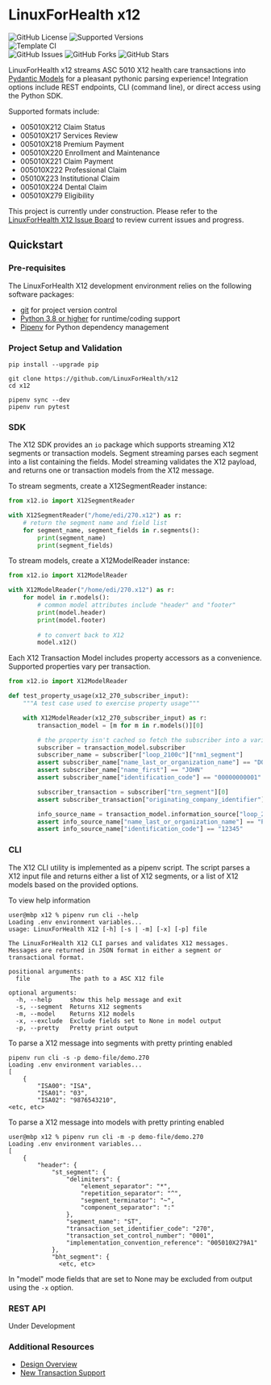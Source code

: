 # LinuxForHealth x12

![GitHub License](https://img.shields.io/github/license/LinuxForHealth/x12)
![Supported Versions](https://img.shields.io/badge/python%20version-3.8%2C%203.9-blue)
<br>
![Template CI](https://github.com/LinuxForHealth/x12/actions/workflows/continuous-integration.yml/badge.svg)
<br>
![GitHub Issues](https://img.shields.io/github/issues/LinuxForHealth/x12)
![GitHub Forks](https://img.shields.io/github/forks/LinuxForHealth/x12)
![GitHub Stars](https://img.shields.io/github/stars/LinuxForHealth/x12)


LinuxForHealth x12 streams ASC 5010 X12 health care transactions into [Pydantic Models](https://pydantic-docs.helpmanual.io/)  for a pleasant pythonic parsing experience! Integration options include REST endpoints, CLI (command line), or direct access using the Python SDK.

Supported formats include:
* 005010X212 Claim Status
* 005010X217 Services Review
* 005010X218 Premium Payment
* 005010X220 Enrollment and Maintenance
* 005010X221 Claim Payment
* 005010X222 Professional Claim
* 05010X223 Institutional Claim
* 005010X224 Dental Claim
* 005010X279 Eligibility

This project is currently under construction. Please refer to the [LinuxForHealth X12 Issue Board](https://github.com/LinuxForHealth/x12/issues) to review current issues and progress.

## Quickstart

### Pre-requisites
The LinuxForHealth X12 development environment relies on the following software packages:

- [git](https://git-scm.com) for project version control
- [Python 3.8 or higher](https://www.python.org/downloads/) for runtime/coding support
- [Pipenv](https://pipenv.pypa.io) for Python dependency management  

### Project Setup and Validation
```shell
pip install --upgrade pip

git clone https://github.com/LinuxForHealth/x12
cd x12

pipenv sync --dev 
pipenv run pytest
```

### SDK

The X12 SDK provides an `io` package which supports streaming X12 segments or transaction models. Segment
streaming parses each segment into a list containing the fields. Model streaming validates the X12 payload, and returns
one or transaction models from the X12 message.


To stream segments, create a X12SegmentReader instance: 
```python
from x12.io import X12SegmentReader

with X12SegmentReader("/home/edi/270.x12") as r:
    # return the segment name and field list
    for segment_name, segment_fields in r.segments():
        print(segment_name)
        print(segment_fields)
```

To stream models, create a X12ModelReader instance:
```python
from x12.io import X12ModelReader

with X12ModelReader("/home/edi/270.x12") as r:
    for model in r.models():
        # common model attributes include "header" and "footer"
        print(model.header)
        print(model.footer)
        
        # to convert back to X12
        model.x12()
```

Each X12 Transaction Model includes property accessors as a convenience. Supported properties vary per transaction.
```python
from x12.io import X12ModelReader

def test_property_usage(x12_270_subscriber_input):
    """A test case used to exercise property usage"""

    with X12ModelReader(x12_270_subscriber_input) as r:
        transaction_model = [m for m in r.models()][0]

        # the property isn't cached so fetch the subscriber into a variable
        subscriber = transaction_model.subscriber
        subscriber_name = subscriber["loop_2100c"]["nm1_segment"]
        assert subscriber_name["name_last_or_organization_name"] == "DOE"
        assert subscriber_name["name_first"] == "JOHN"
        assert subscriber_name["identification_code"] == "00000000001"

        subscriber_transaction = subscriber["trn_segment"][0]
        assert subscriber_transaction["originating_company_identifier"] == "9800000004"

        info_source_name = transaction_model.information_source["loop_2100a"]["nm1_segment"]
        assert info_source_name["name_last_or_organization_name"] == "PAYER C"
        assert info_source_name["identification_code"] == "12345"
```

### CLI
The X12 CLI utility is implemented as a pipenv script. The script parses a X12 input file and returns either a list of
X12 segments, or a list of X12 models based on the provided options.

To view help information
```shell
user@mbp x12 % pipenv run cli --help
Loading .env environment variables...
usage: LinuxForHealth X12 [-h] [-s | -m] [-x] [-p] file

The LinuxForHealth X12 CLI parses and validates X12 messages.
Messages are returned in JSON format in either a segment or transactional format.

positional arguments:
  file           The path to a ASC X12 file

optional arguments:
  -h, --help     show this help message and exit
  -s, --segment  Returns X12 segments
  -m, --model    Returns X12 models
  -x, --exclude  Exclude fields set to None in model output
  -p, --pretty   Pretty print output
```

To parse a X12 message into segments with pretty printing enabled
```shell
pipenv run cli -s -p demo-file/demo.270
Loading .env environment variables...
[
    {
        "ISA00": "ISA",
        "ISA01": "03",
        "ISA02": "9876543210",
<etc, etc>
```

To parse a X12 message into models with pretty printing enabled
```shell
user@mbp x12 % pipenv run cli -m -p demo-file/demo.270
Loading .env environment variables...
[
    {
        "header": {
            "st_segment": {
                "delimiters": {
                    "element_separator": "*",
                    "repetition_separator": "^",
                    "segment_terminator": "~",
                    "component_separator": ":"
                },
                "segment_name": "ST",
                "transaction_set_identifier_code": "270",
                "transaction_set_control_number": "0001",
                "implementation_convention_reference": "005010X279A1"
            },
            "bht_segment": {
              <etc, etc>
```

In "model" mode fields that are set to None may be excluded from output using the `-x` option.

### REST API
Under Development


### Additional Resources
- [Design Overview](repo-docs/DESIGN.md)
- [New Transaction Support](repo-docs/NEW_TRANSACTION.md)
